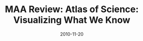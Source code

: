 ---
date: 2010-11-20
title: "MAA Review: Atlas of Science: Visualizing What We Know"
source: "MAA: Charles Ashbacher"
sourceUrl: https://www.maa.org/press/maa-reviews/atlas-of-science-visualizing-what-we-know
pdfLink: 20101120-maa-review.pdf
---